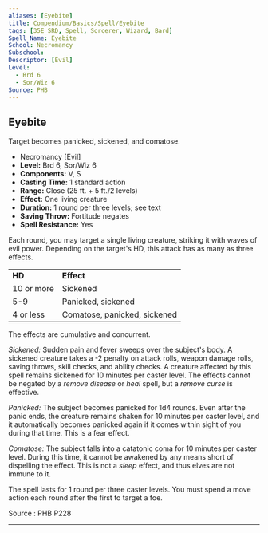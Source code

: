 ```yaml
---
aliases: [Eyebite]
title: Compendium/Basics/Spell/Eyebite
tags: [35E_SRD, Spell, Sorcerer, Wizard, Bard]
Spell Name: Eyebite
School: Necromancy
Subschool: 
Descriptor: [Evil]
Level:
  - Brd 6
  - Sor/Wiz 6
Source: PHB
---
```



## Eyebite

Target becomes panicked, sickened, and comatose.

*   Necromancy [Evil]
*   **Level:** Brd 6, Sor/Wiz 6
*   **Components:** V, S
*   **Casting Time:** 1 standard action
*   **Range:** Close (25 ft. + 5 ft./2 levels)
*   **Effect:** One living creature
*   **Duration:** 1 round per three levels; see text
*   **Saving Throw:** Fortitude negates
*   **Spell Resistance:** Yes

<p>Each round, you may target a single living creature, striking it with waves of evil power. Depending on the target's HD, this attack has as many as three effects.</p><table> <tr decoration="underline"> <td> <b>HD</b> </td> <td> <b>Effect</b> </td> </tr> <tr> <td> 10 or more </td> <td> Sickened </td> </tr> <tr> <td> 5-9 </td> <td> Panicked, sickened </td> </tr> <tr> <td> 4 or less </td> <td> Comatose, panicked, sickened </td> </tr> </table><p>The effects are cumulative and concurrent.</p><p><i>Sickened:</i> Sudden pain and fever sweeps over the subject's body. A sickened creature takes a -2 penalty on attack rolls, weapon damage rolls, saving throws, skill checks, and ability checks. A creature affected by this spell remains sickened for 10 minutes per caster level. The effects cannot be negated by a <i>remove disease</i> or <i>heal</i> spell, but a <i>remove curse</i> is effective.</p><p><i>Panicked:</i> The subject becomes panicked for 1d4 rounds. Even after the panic ends, the creature remains shaken for 10 minutes per caster level, and it automatically becomes panicked again if it comes within sight of you during that time. This is a fear effect.</p><p><i>Comatose:</i> The subject falls into a catatonic coma for 10 minutes per caster level. During this time, it cannot be awakened by any means short of dispelling the effect. This is not a <i>sleep</i> effect, and thus elves are not immune to it.</p><p>The spell lasts for 1 round per three caster levels. You must spend a move action each round after the first to target a foe.</p>

Source : PHB P228

---
